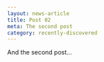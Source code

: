 ```yaml
---
layout: news-article
title: Post 02
meta: The second post
category: recently-discovered
---
```


And the second post...